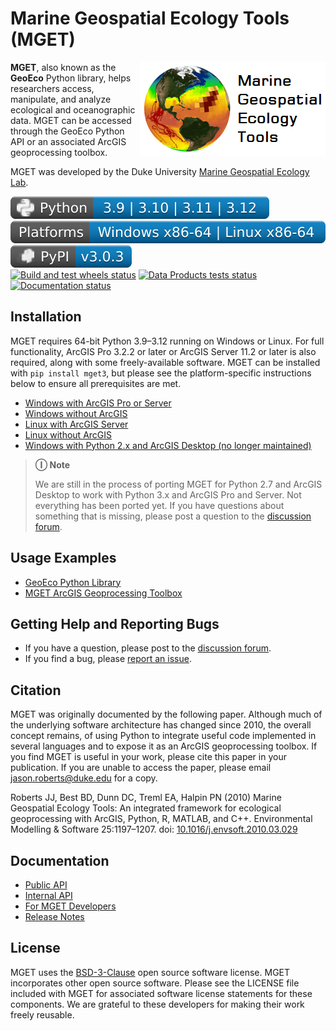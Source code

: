 # Marine Geospatial Ecology Tools (MGET)

<img src="https://github.com/jjrob/MGET/blob/main/doc/GeoEco/static/MGET_Logo.png?raw=true" align="right"/>

**MGET**, also known as the **GeoEco** Python library, helps researchers
access, manipulate, and analyze ecological and oceanographic data. MGET can be
accessed through the GeoEco Python API or an associated ArcGIS geoprocessing
toolbox.

MGET was developed by the Duke University [Marine Geospatial Ecology
Lab](https://mgel.env.duke.edu/).

[![Python](https://github.com/jjrob/MGET/blob/main/badges/Python.svg)](https://python.org/) ![Platforms](https://github.com/jjrob/MGET/blob/main/badges/Platforms.svg) [![PyPI](https://github.com/jjrob/MGET/blob/main/badges/PyPI.svg)](https://pypi.org/project/mget3/)  
[![Build and test wheels status](https://github.com/jjrob/MGET/actions/workflows/build-wheels.yml/badge.svg)](https://github.com/jjrob/MGET/actions/workflows/build-wheels.yml) [![Data Products tests status](https://img.shields.io/endpoint?url=https://gist.githubusercontent.com/jjrob/c3761a6823cbf5aaded07b64fa4964b8/raw/badge.json)](https://github.com/jjrob/MGET/actions/workflows/test-data-products.yml) [![Documentation status](https://readthedocs.org/projects/mget/badge/?version=stable)](https://mget.readthedocs.io/en/stable/?badge=stable)

## Installation

MGET requires 64-bit Python 3.9–3.12 running on Windows or Linux. For full
functionality, ArcGIS Pro 3.2.2 or later or ArcGIS Server 11.2 or later is
also required, along with some freely-available software. MGET can be
installed with `pip install mget3`, but please see the platform-specific
instructions below to ensure all prerequisites are met.

* [Windows with ArcGIS Pro or Server](https://mget.readthedocs.io/en/stable/WindowsWithArc.html)
* [Windows without ArcGIS](https://mget.readthedocs.io/en/stable/WindowsWithoutArc.html)
* [Linux with ArcGIS Server](https://mget.readthedocs.io/en/stable/LinuxWithArc.html)
* [Linux without ArcGIS](https://mget.readthedocs.io/en/stable/LinuxWithoutArc.html)
* [Windows with Python 2.x and ArcGIS Desktop (no longer maintained)](https://mget.readthedocs.io/en/stable/WindowsWithArcDesktop.html)

> **Ⓘ Note**
>
> We are still in the process of porting MGET for Python 2.7 and ArcGIS
> Desktop to work with Python 3.x and ArcGIS Pro and Server. Not everything
> has been ported yet. If you have questions about something that is missing,
> please post a question to the [discussion
> forum](https://github.com/jjrob/MGET/discussions).

## Usage Examples

* [GeoEco Python Library](https://mget.readthedocs.io/en/stable/PythonExamples.html)
* [MGET ArcGIS Geoprocessing Toolbox](https://mget.readthedocs.io/en/stable/ArcGISToolboxExamples.html)

## Getting Help and Reporting Bugs

* If you have a question, please post to the [discussion forum](https://github.com/jjrob/MGET/discussions).
* If you find a bug, please [report an issue](https://github.com/jjrob/MGET/issues).

## Citation

MGET was originally documented by the following paper. Although much of the
underlying software architecture has changed since 2010, the overall concept
remains, of using Python to integrate useful code implemented in several
languages and to expose it as an ArcGIS geoprocessing toolbox. If you find
MGET is useful in your work, please cite this paper in your publication. If
you are unable to access the paper, please email jason.roberts@duke.edu for a
copy.

Roberts JJ, Best BD, Dunn DC, Treml EA, Halpin PN (2010) Marine Geospatial
Ecology Tools: An integrated framework for ecological geoprocessing with
ArcGIS, Python, R, MATLAB, and C++. Environmental Modelling & Software
25:1197–1207. doi:
[10.1016/j.envsoft.2010.03.029](https://doi.org/10.1016/j.envsoft.2010.03.029)

## Documentation

* [Public API](https://mget.readthedocs.io/en/stable/PublicAPI.html)
* [Internal API](https://mget.readthedocs.io/en/stable/InternalAPI.html)
* [For MGET Developers](https://mget.readthedocs.io/en/stable/Development.html)
* [Release Notes](https://github.com/jjrob/MGET/blob/main/RELEASE_NOTES.md)

## License

MGET uses the [BSD-3-Clause](https://opensource.org/licenses/bsd-3-clause)
open source software license. MGET incorporates other open source software.
Please see the LICENSE file included with MGET for associated software license
statements for these components. We are grateful to these developers for
making their work freely reusable.
